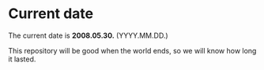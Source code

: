 # Current date

The current date is **2008.05.30.** (YYYY.MM.DD.)

This repository will be good when the world ends, so we will know how long it lasted.